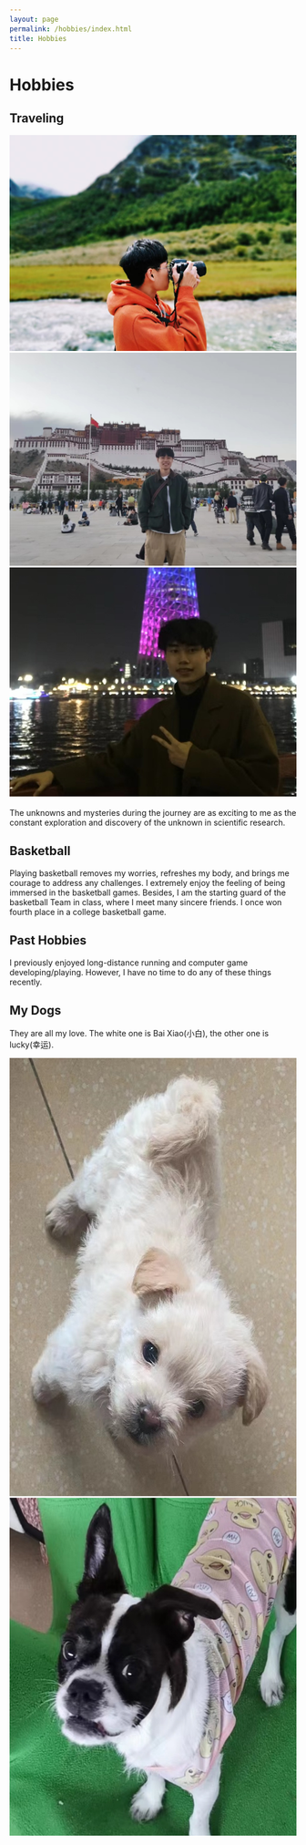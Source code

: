 ```yaml
---
layout: page
permalink: /hobbies/index.html
title: Hobbies
---
```


# Hobbies

## Traveling

<div class="third">
<img src="/images/5.jpg">
<img src="/images/4.jpg">
<img src="/images/6.jpg">
</div>
<br>The unknowns and mysteries during the journey are as exciting to me as the constant exploration and discovery of the unknown in scientific research.



## Basketball

Playing basketball removes my worries, refreshes my body, and brings me courage to address any challenges. I extremely enjoy the feeling of being immersed in the basketball games. Besides, I am the starting guard of the basketball Team in class, where I meet many sincere friends. I once won fourth place in a college basketball game.

## Past Hobbies

I previously enjoyed long-distance running and computer game developing/playing. However, I have no time to do any of these things recently.

## My Dogs

They are all my love. The white one is Bai Xiao(小白), the other one is lucky(幸运).

<div class="second">
<img src="/images/bai.jpg" class="floatpic" width="627" height="769">
<img src="/images/lucky.jpg" class="floatpic" width="609" height="593">
</div>
<br>
